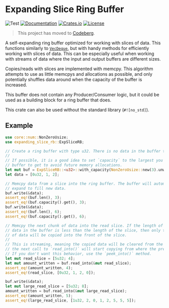 # Expanding Slice Ring Buffer
![Test](https://github.com/BillyDM/expanding_slice_rb/workflows/Test/badge.svg)
[![Documentation](https://docs.rs/expanding_slice_rb/badge.svg)][documentation]
[![Crates.io](https://img.shields.io/crates/v/expanding_slice_rb.svg)](https://crates.io/crates/expanding_slice_rb)
[![License](https://img.shields.io/crates/l/expanding_slice_rb.svg)](https://github.com/BillyDM/expanding_slice_rb/blob/main/LICENSE)

> This project has moved to [Codeberg](https://codeberg.org/BillyDM/expanding_slice_rb).

A self-expanding ring buffer optimized for working with slices of data. This functions similarly to [`VecDeque`], but with handy methods for efficiently working with slices of data. This can be especially useful when working with streams of data where the input and output buffers are different sizes.

Copies/reads with slices are implemented with memcpy. This algorithm attempts to use as little memcpys and allocations as possible, and only potentially shuffles data around when the capacity of the buffer is increased.

This buffer does not contain any Producer/Consumer logic, but it could be used as a building block for a ring buffer that does.

This crate can also be used without the standard library (`#![no_std]`).

## Example

```rust
use core::num::NonZeroUsize;
use expanding_slice_rb::ExpSliceRB;

// Create a ring buffer with type u32. There is no data in the buffer to start.
//
// If possible, it is a good idea to set `capacity` to the largest you expect the
// buffer to get to avoid future memory allocations.
let mut buf = ExpSliceRB::<u32>::with_capacity(NonZeroUsize::new(3).unwrap());
let data = [0u32, 1, 2];

// Memcpy data from a slice into the ring buffer. The buffer will automatically
// expand to fill new data.
buf.write(&data);
assert_eq!(buf.len(), 3);
assert_eq!(buf.capacity().get(), 3);
buf.write(&data);
assert_eq!(buf.len(), 6);
assert_eq!(buf.capacity().get(), 6);

// Memcpy the next chunk of data into the read slice. If the length of existing
// data in the buffer is less than the length of the slice, then only that amount
// of data will be copied into the front of the slice.
//
// This is streaming, meaning the copied data will be cleared from the buffer for reuse, and
// the next call to `read_into()` will start copying from where the previous call left off.
// If you don't want this behavior, use the `peek_into()` method.
let mut read_slice = [5u32; 4];
let mut amount_written = buf.read_into(&mut read_slice);
assert_eq!(amount_written, 4);
assert_eq!(read_slice, [0u32, 1, 2, 0]);

buf.write(&data);
let mut large_read_slice = [5u32; 8];
amount_written = buf.read_into(&mut large_read_slice);
assert_eq!(amount_written, 5);
assert_eq!(large_read_slice, [1u32, 2, 0, 1, 2, 5, 5, 5]);
```

[documentation]: https://docs.rs/expanding_slice_rb/
[`VecDeque`]: https://doc.rust-lang.org/std/collections/struct.VecDeque.html
